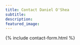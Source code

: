 ```yaml
---
title: Contact Daniel O'Shea
subtitle: 
description: 
featured_image: 
---
```


{% include contact-form.html %}